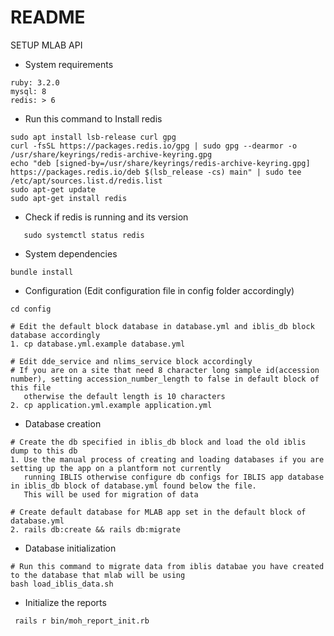 # README
SETUP MLAB API
* System requirements  
```
ruby: 3.2.0
mysql: 8
redis: > 6
```

* Run this command to Install redis
```
sudo apt install lsb-release curl gpg  
curl -fsSL https://packages.redis.io/gpg | sudo gpg --dearmor -o /usr/share/keyrings/redis-archive-keyring.gpg  
echo "deb [signed-by=/usr/share/keyrings/redis-archive-keyring.gpg] https://packages.redis.io/deb $(lsb_release -cs) main" | sudo tee /etc/apt/sources.list.d/redis.list  
sudo apt-get update  
sudo apt-get install redis
```
* Check if redis is running and its version
``` redis-server -v  
   sudo systemctl status redis
```

* System dependencies
```
bundle install
```
* Configuration (Edit configuration file in config folder accordingly)
```
cd config  

# Edit the default block database in database.yml and iblis_db block database accordingly
1. cp database.yml.example database.yml  

# Edit dde_service and nlims_service block accordingly
# If you are on a site that need 8 character long sample id(accession number), setting accession_number_length to false in default block of this file  
   otherwise the default length is 10 characters
2. cp application.yml.example application.yml
```

* Database creation
```
# Create the db specified in iblis_db block and load the old iblis dump to this db
1. Use the manual process of creating and loading databases if you are setting up the app on a plantform not currently 
   running IBLIS otherwise configure db configs for IBLIS app database in iblis_db block of database.yml found below the file.  
   This will be used for migration of data 

# Create default database for MLAB app set in the default block of database.yml
2. rails db:create && rails db:migrate
```
* Database initialization
```
# Run this command to migrate data from iblis databae you have created to the database that mlab will be using
bash load_iblis_data.sh 
```

* Initialize the reports
```
 rails r bin/moh_report_init.rb
```